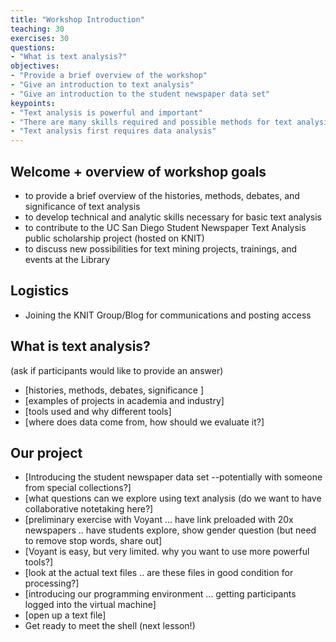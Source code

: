 ```yaml
---
title: "Workshop Introduction"
teaching: 30
exercises: 30
questions:
- "What is text analysis?"
objectives:
- "Provide a brief overview of the workshop"
- "Give an introduction to text analysis"
- "Give an introduction to the student newspaper data set"
keypoints:
- "Text analysis is powerful and important"
- "There are many skills required and possible methods for text analysis"
- "Text analysis first requires data analysis"
---
```



## Welcome + overview of workshop goals

* to provide a brief overview of the histories, methods, debates, and significance of text analysis
* to develop technical and analytic skills necessary for basic text analysis
* to contribute to the UC San Diego Student Newspaper Text Analysis public scholarship project (hosted on KNIT)
* to discuss new possibilities for text mining projects, trainings, and events at the Library

## Logistics

* Joining the KNIT Group/Blog for communications and posting access

## What is text analysis?

(ask if participants would like to provide an answer)

* [histories, methods, debates, significance ]
* [examples of projects in academia and industry]
* [tools used and why different tools]
* [where does data come from, how should we evaluate it?]

## Our project

* [Introducing the student newspaper data set --potentially with someone from special collections?]
* [what questions can we explore using text analysis (do we want to have collaborative notetaking here?]
* [preliminary exercise with Voyant ... have link preloaded with 20x newspapers .. have students explore, show gender question (but need to remove stop words, share out]
* [Voyant is easy, but very limited. why you want to use more powerful tools?]
* [look at the actual text files .. are these files in good condition for processing?]
* [introducing our programming environment ... getting participants logged into the virtual machine]
* [open up a text file]
* Get ready to meet the shell (next lesson!)
